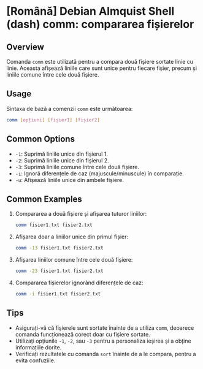 # [Română] Debian Almquist Shell (dash) comm: compararea fișierelor

## Overview
Comanda `comm` este utilizată pentru a compara două fișiere sortate linie cu linie. Aceasta afișează liniile care sunt unice pentru fiecare fișier, precum și liniile comune între cele două fișiere.

## Usage
Sintaxa de bază a comenzii `comm` este următoarea:

```bash
comm [opțiuni] [fișier1] [fișier2]
```

## Common Options
- `-1`: Suprimă liniile unice din fișierul 1.
- `-2`: Suprimă liniile unice din fișierul 2.
- `-3`: Suprimă liniile comune între cele două fișiere.
- `-i`: Ignoră diferențele de caz (majuscule/minuscule) în comparație.
- `-u`: Afișează liniile unice din ambele fișiere.

## Common Examples
1. Compararea a două fișiere și afișarea tuturor liniilor:
   ```bash
   comm fisier1.txt fisier2.txt
   ```

2. Afișarea doar a liniilor unice din primul fișier:
   ```bash
   comm -13 fisier1.txt fisier2.txt
   ```

3. Afișarea liniilor comune între cele două fișiere:
   ```bash
   comm -23 fisier1.txt fisier2.txt
   ```

4. Compararea fișierelor ignorând diferențele de caz:
   ```bash
   comm -i fisier1.txt fisier2.txt
   ```

## Tips
- Asigurați-vă că fișierele sunt sortate înainte de a utiliza `comm`, deoarece comanda funcționează corect doar cu fișiere sortate.
- Utilizați opțiunile `-1`, `-2`, sau `-3` pentru a personaliza ieșirea și a obține informațiile dorite.
- Verificați rezultatele cu comanda `sort` înainte de a le compara, pentru a evita confuziile.